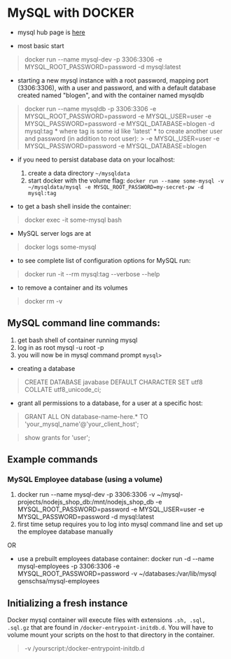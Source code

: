 MySQL with DOCKER
=============================
* mysql hub page is [here](https://hub.docker.com/_/mysql)

- most basic start
> docker run --name mysql-dev -p 3306:3306 -e MYSQL_ROOT_PASSWORD=password -d mysql:latest

* starting a new mysql instance with a root password, mapping port (3306:3306), with a user and password, and with a default database created named "blogen", and with the container named mysqldb
> docker run --name mysqldb -p 3306:3306 -e MYSQL_ROOT_PASSWORD=password -e MYSQL_USER=user -e MYSQL_PASSWORD=password -e MYSQL_DATABASE=blogen -d mysql:tag
	* where tag is some id like 'latest'
	* to create another user and password (in addition to root user):
	> -e MYSQL_USER=user -e MYSQL_PASSWORD=password -e MYSQL_DATABASE=blogen

* if you need to persist database data on your localhost:
	1. create a data directory `~/mysqldata`
	2. start docker with the volume flag:
		`docker run --name some-mysql -v ~/mysqldata/mysql -e MYSQL_ROOT_PASSWORD=my-secret-pw -d mysql:tag`

* to get a bash shell inside the container:
> docker exec -it some-mysql bash

* MySQL server logs are at
> docker logs some-mysql

* to see complete list of configuration options for MySQL run:
> docker run -it --rm mysql:tag --verbose --help

* to remove a container and its volumes
> docker rm -v <CONTAINER-NAME>


## MySQL command line commands:
1. get bash shell of container running mysql
2. log in as root
        mysql -u root -p
3. you will now be in mysql command prompt `mysql>`

* creating a database
> CREATE DATABASE javabase DEFAULT CHARACTER SET utf8 COLLATE utf8_unicode_ci;

* grant all permissions to a database, for a user at a specific host:
> GRANT ALL ON database-name-here.* TO 'your_mysql_name'@'your_client_host';

> show grants for 'user';


## Example commands
### MySQL Employee database (using a volume)
1. docker run --name mysql-dev -p 3306:3306 -v ~/mysql-projects/nodejs_shop_db:/mnt/nodejs_shop_db -e MYSQL_ROOT_PASSWORD=password -e MYSQL_USER=user -e MYSQL_PASSWORD=password -d mysql:latest
2. first time setup requires you to log into mysql command line and set up the employee database manually

OR
* use a prebuilt employees database container:
docker run -d --name mysql-employees -p 3306:3306 -e MYSQL_ROOT_PASSWORD=password -v ~/databases:/var/lib/mysql genschsa/mysql-employees


## Initializing a fresh instance
Docker mysql container will execute files with extensions `.sh, .sql, .sql.gz` that are found
in `/docker-entrypoint-initdb.d`. You will have to volume mount your scripts on the host to that directory in the
container.
> -v /yourscript:/docker-entrypoint-initdb.d